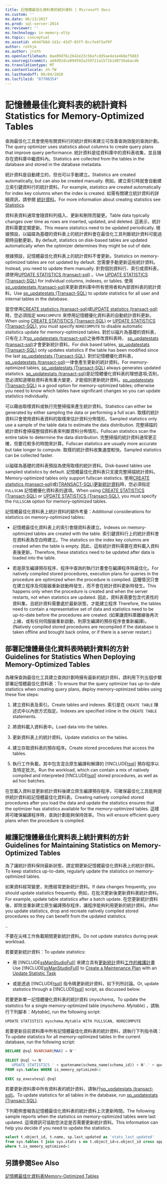 ```yaml
---
title: 記憶體最佳化資料表的統計資料 | Microsoft Docs
ms.custom: ''
ms.date: 06/13/2017
ms.prod: sql-server-2014
ms.reviewer: ''
ms.technology: in-memory-oltp
ms.topic: conceptual
ms.assetid: e644766d-1d1c-43d7-83ff-8ccfe4f3af9f
author: rothja
ms.author: jroth
ms.openlocfilehash: 0ae09d76c2642e23c56afcdd5ae4e1e468ef5883
ms.sourcegitcommit: ad4d92dce894592a259721a1571b1d8736abacdb
ms.translationtype: MT
ms.contentlocale: zh-TW
ms.lasthandoff: 08/04/2020
ms.locfileid: "87708354"
---
```

# <a name="statistics-for-memory-optimized-tables"></a><span data-ttu-id="32ef4-102">記憶體最佳化資料表的統計資料</span><span class="sxs-lookup"><span data-stu-id="32ef4-102">Statistics for Memory-Optimized Tables</span></span>
  <span data-ttu-id="32ef4-103">查詢最佳化工具會使用有關資料行的統計資料來建立可改善查詢效能的查詢計劃。</span><span class="sxs-lookup"><span data-stu-id="32ef4-103">The query optimizer uses statistics about columns to create query plans that improve query performance.</span></span> <span data-ttu-id="32ef4-104">統計資料是從資料庫中的資料表收集，並且儲存在資料庫中繼資料內。</span><span class="sxs-lookup"><span data-stu-id="32ef4-104">Statistics are collected from the tables in the database and stored in the database metadata.</span></span>  
  
 <span data-ttu-id="32ef4-105">統計資料是自動建立的，但也可以手動建立。</span><span class="sxs-lookup"><span data-stu-id="32ef4-105">Statistics are created automatically, but can also be created manually.</span></span> <span data-ttu-id="32ef4-106">例如，建立索引時就會自動建立索引鍵資料行的統計資料。</span><span class="sxs-lookup"><span data-stu-id="32ef4-106">For example, statistics are created automatically for index key columns when the index is created.</span></span> <span data-ttu-id="32ef4-107">如需有關建立統計資料的詳細資訊，請參閱 [統計資料](../statistics/statistics.md)。</span><span class="sxs-lookup"><span data-stu-id="32ef4-107">For more information about creating statistics see [Statistics](../statistics/statistics.md).</span></span>  
  
 <span data-ttu-id="32ef4-108">資料表資料通常會隨資料列插入、更新和刪除而變更。</span><span class="sxs-lookup"><span data-stu-id="32ef4-108">Table data typically changes over time as rows are inserted, updated, and deleted.</span></span> <span data-ttu-id="32ef4-109">這表示，統計資料需要定期更新。</span><span class="sxs-lookup"><span data-stu-id="32ef4-109">This means statistics need to be updated periodically.</span></span> <span data-ttu-id="32ef4-110">根據預設，以磁碟為基礎的資料表上的統計資料會在最佳化工具判斷統計資料可能過期時自動更新。</span><span class="sxs-lookup"><span data-stu-id="32ef4-110">By default, statistics on disk-based tables are updated automatically when the optimizer determines they might be out of date.</span></span>  
  
 <span data-ttu-id="32ef4-111">根據預設，記憶體最佳化資料表上的統計資料不會更新。</span><span class="sxs-lookup"><span data-stu-id="32ef4-111">Statistics on memory-optimized tables are not updated by default.</span></span> <span data-ttu-id="32ef4-112">您需要手動更新這些統計資料。</span><span class="sxs-lookup"><span data-stu-id="32ef4-112">Instead, you need to update them manually.</span></span> <span data-ttu-id="32ef4-113">針對個別資料行、索引或資料表，請使用[UPDATE STATISTICS &#40;transact-sql&#41;](/sql/t-sql/statements/update-statistics-transact-sql) 。</span><span class="sxs-lookup"><span data-stu-id="32ef4-113">Use [UPDATE STATISTICS &#40;Transact-SQL&#41;](/sql/t-sql/statements/update-statistics-transact-sql) for individual columns, indexes, or tables.</span></span> <span data-ttu-id="32ef4-114">使用[sp_updatestats &#40;transact-sql&#41;](/sql/relational-databases/system-stored-procedures/sp-updatestats-transact-sql)來更新資料庫中所有使用者和內部資料表的統計資料。</span><span class="sxs-lookup"><span data-stu-id="32ef4-114">Use [sp_updatestats &#40;Transact-SQL&#41;](/sql/relational-databases/system-stored-procedures/sp-updatestats-transact-sql) to update statistics for all user and internal tables in the database.</span></span>  
  
 <span data-ttu-id="32ef4-115">當您使用[CREATE statistics &#40;transact-sql&#41;](/sql/t-sql/statements/create-statistics-transact-sql)或[UPDATE statistics &#40;transact-sql&#41;](/sql/t-sql/statements/update-statistics-transact-sql)時，您必須指定 `NORECOMPUTE` 來停用記憶體優化資料表的自動統計資料更新。</span><span class="sxs-lookup"><span data-stu-id="32ef4-115">When using [CREATE STATISTICS &#40;Transact-SQL&#41;](/sql/t-sql/statements/create-statistics-transact-sql) or [UPDATE STATISTICS &#40;Transact-SQL&#41;](/sql/t-sql/statements/update-statistics-transact-sql), you must specify `NORECOMPUTE` to disable automatic statistics update for memory-optimized tables.</span></span> <span data-ttu-id="32ef4-116">對於以磁片為基礎的資料表，只有在上次[sp_updatestats &#40;transact-sql&#41;](/sql/relational-databases/system-stored-procedures/sp-updatestats-transact-sql)之後修改資料表時， [sp_updatestats &#40;transact-sql&#41;](/sql/relational-databases/system-stored-procedures/sp-updatestats-transact-sql)才會更新統計資料。</span><span class="sxs-lookup"><span data-stu-id="32ef4-116">For disk based tables, [sp_updatestats &#40;Transact-SQL&#41;](/sql/relational-databases/system-stored-procedures/sp-updatestats-transact-sql) only updates statistics if the table has been modified since the last [sp_updatestats &#40;Transact-SQL&#41;](/sql/relational-databases/system-stored-procedures/sp-updatestats-transact-sql).</span></span> <span data-ttu-id="32ef4-117">對於記憶體優化資料表， [sp_updatestats &#40;transact-sql&#41;](/sql/relational-databases/system-stored-procedures/sp-updatestats-transact-sql)一律會產生更新的統計資料。</span><span class="sxs-lookup"><span data-stu-id="32ef4-117">For memory-optimized tables, [sp_updatestats &#40;Transact-SQL&#41;](/sql/relational-databases/system-stored-procedures/sp-updatestats-transact-sql) always generates updated statistics.</span></span> <span data-ttu-id="32ef4-118">[sp_updatestats &#40;transact-sql&#41;](/sql/relational-databases/system-stored-procedures/sp-updatestats-transact-sql)是記憶體優化資料表的理想選項;否則，您必須知道哪些資料表有重大變更，才能個別更新統計資料。</span><span class="sxs-lookup"><span data-stu-id="32ef4-118">[sp_updatestats &#40;Transact-SQL&#41;](/sql/relational-databases/system-stored-procedures/sp-updatestats-transact-sql) is a good option for memory-optimized tables; otherwise you need to know which tables have significant changes so you can update statistics individually.</span></span>  
  
 <span data-ttu-id="32ef4-119">可以藉由取樣資料或執行完整掃描來產生統計資料。</span><span class="sxs-lookup"><span data-stu-id="32ef4-119">Statistics can either be generated by either sampling the data or performing a full scan.</span></span> <span data-ttu-id="32ef4-120">取樣的統計資料只會使用資料表資料的取樣來估計資料分佈情形。</span><span class="sxs-lookup"><span data-stu-id="32ef4-120">Sampled statistics only use a sample of the table data to estimate the data distribution.</span></span> <span data-ttu-id="32ef4-121">完整掃描的統計資料會掃描整個資料表來判斷資料分佈情形。</span><span class="sxs-lookup"><span data-stu-id="32ef4-121">Fullscan statistics scan the entire table to determine the data distribution.</span></span> <span data-ttu-id="32ef4-122">完整掃描的統計資料通常更正確，但要花較多的時間來計算。</span><span class="sxs-lookup"><span data-stu-id="32ef4-122">Fullscan statistics are usually more accurate but take longer to compute.</span></span> <span data-ttu-id="32ef4-123">取樣的統計資料收集速度較快。</span><span class="sxs-lookup"><span data-stu-id="32ef4-123">Sampled statistics can be collected faster.</span></span>  
  
 <span data-ttu-id="32ef4-124">以磁碟為基礎的資料表預設為使用取樣的統計資料。</span><span class="sxs-lookup"><span data-stu-id="32ef4-124">Disk-based tables use sampled statistics by default.</span></span> <span data-ttu-id="32ef4-125">記憶體最佳化資料表只支援完整掃描統計資料。</span><span class="sxs-lookup"><span data-stu-id="32ef4-125">Memory-optimized tables only support fullscan statistics.</span></span> <span data-ttu-id="32ef4-126">使用[CREATE statistics &#40;transact-sql&#41;](/sql/t-sql/statements/create-statistics-transact-sql)或[&#40;TRANSACT-SQL&#41;更新統計資料](/sql/t-sql/statements/update-statistics-transact-sql)時，您必須指定 `FULLSCAN` 記憶體優化資料表的選項。</span><span class="sxs-lookup"><span data-stu-id="32ef4-126">When using [CREATE STATISTICS &#40;Transact-SQL&#41;](/sql/t-sql/statements/create-statistics-transact-sql) or [UPDATE STATISTICS &#40;Transact-SQL&#41;](/sql/t-sql/statements/update-statistics-transact-sql), you must specify the `FULLSCAN` option for memory-optimized tables.</span></span>  
  
 <span data-ttu-id="32ef4-127">記憶體最佳化資料表上統計資料的額外考量：</span><span class="sxs-lookup"><span data-stu-id="32ef4-127">Additional considerations for statistics on memory-optimized tables:</span></span>  
  
-   <span data-ttu-id="32ef4-128">記憶體最佳化資料表上的索引會隨資料表建立。</span><span class="sxs-lookup"><span data-stu-id="32ef4-128">Indexes on memory-optimized tables are created with the table.</span></span> <span data-ttu-id="32ef4-129">索引鍵資料行上的統計資料會在資料表為空白時建立。</span><span class="sxs-lookup"><span data-stu-id="32ef4-129">The statistics on the index key columns are created when the table is empty.</span></span> <span data-ttu-id="32ef4-130">因此，這些統計資料需要在資料載入資料表後更新。</span><span class="sxs-lookup"><span data-stu-id="32ef4-130">Therefore, these statistics need to be updated after data is loaded into the table.</span></span>  
  
-   <span data-ttu-id="32ef4-131">若是原生編譯預存程序，程序中查詢的執行計畫會在編譯程序時最佳化。</span><span class="sxs-lookup"><span data-stu-id="32ef4-131">For natively compiled stored procedures, execution plans for queries in the procedure are optimized when the procedure is compiled.</span></span> <span data-ttu-id="32ef4-132">這種情況只會在建立程序及伺服器重新啟動時發生，而不會在統計資料更新時發生。</span><span class="sxs-lookup"><span data-stu-id="32ef4-132">This happens only when the procedure is created and when the server restarts, not when statistics are updated.</span></span> <span data-ttu-id="32ef4-133">因此，資料表需要包含代表性的資料集，且統計資料需要處於最新狀態，才能建立程序 </span><span class="sxs-lookup"><span data-stu-id="32ef4-133">Therefore, the tables need to contain a representative set of data and statistics need to be up-to-date before the procedures are created.</span></span> <span data-ttu-id="32ef4-134">(如果讓資料庫離線後再次上線，或有任何伺服器重新啟動，則原生編譯的預存程序會重新編譯)。</span><span class="sxs-lookup"><span data-stu-id="32ef4-134">(Natively compiled stored procedures are recompiled if the database is taken offline and brought back online, or if there is a server restart.)</span></span>  
  
## <a name="guidelines-for-statistics-when-deploying-memory-optimized-tables"></a><span data-ttu-id="32ef4-135">部署記憶體最佳化資料表時統計資料的方針</span><span class="sxs-lookup"><span data-stu-id="32ef4-135">Guidelines for Statistics When Deploying Memory-Optimized Tables</span></span>  
 <span data-ttu-id="32ef4-136">為確保查詢最佳化工具建立查詢計劃時擁有最新的統計資料，請利用下列五個步驟部署記憶體最佳化資料表：</span><span class="sxs-lookup"><span data-stu-id="32ef4-136">To ensure that the query optimizer has up-to-date statistics when creating query plans, deploy memory-optimized tables using these five steps:</span></span>  
  
1.  <span data-ttu-id="32ef4-137">建立資料表及索引。</span><span class="sxs-lookup"><span data-stu-id="32ef4-137">Create tables and indexes.</span></span> <span data-ttu-id="32ef4-138">索引是在 `CREATE TABLE` 陳述式中以內嵌方式指定。</span><span class="sxs-lookup"><span data-stu-id="32ef4-138">Indexes are specified inline in the `CREATE TABLE` statements.</span></span>  
  
2.  <span data-ttu-id="32ef4-139">將資料載入資料表中。</span><span class="sxs-lookup"><span data-stu-id="32ef4-139">Load data into the tables.</span></span>  
  
3.  <span data-ttu-id="32ef4-140">更新資料表上的統計資料。</span><span class="sxs-lookup"><span data-stu-id="32ef4-140">Update statistics on the tables.</span></span>  
  
4.  <span data-ttu-id="32ef4-141">建立存取資料表的預存程序。</span><span class="sxs-lookup"><span data-stu-id="32ef4-141">Create stored procedures that access the tables.</span></span>  
  
5.  <span data-ttu-id="32ef4-142">執行工作負載，其中包含混合原生編譯和解譯的 [!INCLUDE[tsql](../../../includes/tsql-md.md)] 預存程序以及特定批次。</span><span class="sxs-lookup"><span data-stu-id="32ef4-142">Run the workload, which can contain a mix of natively compiled and interpreted [!INCLUDE[tsql](../../../includes/tsql-md.md)] stored procedures, as well as ad hoc batches.</span></span>  
  
 <span data-ttu-id="32ef4-143">在您載入資料並更新統計資料後建立原生編譯預存程序，可確保最佳化工具能夠提供統計資料給記憶體最佳化資料表。</span><span class="sxs-lookup"><span data-stu-id="32ef4-143">Creating natively compiled stored procedures after you load the data and update the statistics ensures that the optimizer has statistics available for the memory-optimized tables.</span></span> <span data-ttu-id="32ef4-144">這樣將可確保編譯程序時，查詢計劃能夠保持效率。</span><span class="sxs-lookup"><span data-stu-id="32ef4-144">This will ensure efficient query plans when the procedure is compiled.</span></span>  
  
## <a name="guidelines-for-maintaining-statistics-on-memory-optimized-tables"></a><span data-ttu-id="32ef4-145">維護記憶體最佳化資料表上統計資料的方針</span><span class="sxs-lookup"><span data-stu-id="32ef4-145">Guidelines for Maintaining Statistics on Memory-Optimized Tables</span></span>  
 <span data-ttu-id="32ef4-146">為了讓統計資料保持最新狀態，請定期更新記憶體最佳化資料表上的統計資料。</span><span class="sxs-lookup"><span data-stu-id="32ef4-146">To keep statistics up-to-date, regularly update the statistics on memory-optimized tables.</span></span>  
  
 <span data-ttu-id="32ef4-147">如果資料經常變更，則應經常更新統計資料。</span><span class="sxs-lookup"><span data-stu-id="32ef4-147">If data changes frequently, you should update statistics frequently.</span></span> <span data-ttu-id="32ef4-148">例如，在批次更新後更新資料表統計資料。</span><span class="sxs-lookup"><span data-stu-id="32ef4-148">For example, update table statistics after a batch update.</span></span> <span data-ttu-id="32ef4-149">在您更新統計資料後，卸除並重新建立原生編譯預存程序，讓程序能夠利用更新的統計資料。</span><span class="sxs-lookup"><span data-stu-id="32ef4-149">After you update statistics, drop and recreate natively compiled stored procedures so they can benefit from the updated statistics.</span></span>  
  
 <span data-ttu-id="32ef4-150">.</span><span class="sxs-lookup"><span data-stu-id="32ef4-150">.</span></span>  
  
 <span data-ttu-id="32ef4-151">不要在尖峰工作負載期間更新統計資料。</span><span class="sxs-lookup"><span data-stu-id="32ef4-151">Do not update statistics during peak workload.</span></span>  
  
 <span data-ttu-id="32ef4-152">若要更新統計資料：</span><span class="sxs-lookup"><span data-stu-id="32ef4-152">To update statistics:</span></span>  
  
-   <span data-ttu-id="32ef4-153">用 [!INCLUDE[ssManStudioFull](../../includes/ssmanstudiofull-md.md)] 來建立具有[更新統計](../maintenance-plans/update-statistics-task-maintenance-plan.md)資料[工作的維護計畫](../maintenance-plans/create-a-maintenance-plan.md)</span><span class="sxs-lookup"><span data-stu-id="32ef4-153">Use [!INCLUDE[ssManStudioFull](../../includes/ssmanstudiofull-md.md)] to [Create a Maintenance Plan](../maintenance-plans/create-a-maintenance-plan.md) with an [Update Statistic Task](../maintenance-plans/update-statistics-task-maintenance-plan.md)</span></span>  
  
-   <span data-ttu-id="32ef4-154">或是透過 [!INCLUDE[tsql](../../../includes/tsql-md.md)] 指令碼更新統計資料，如下列所討論。</span><span class="sxs-lookup"><span data-stu-id="32ef4-154">Or, update statistics through a [!INCLUDE[tsql](../../../includes/tsql-md.md)] script, as discussed below.</span></span>  
  
 <span data-ttu-id="32ef4-155">若要更新單一記憶體優化資料表的統計資料 (*myschema*。</span><span class="sxs-lookup"><span data-stu-id="32ef4-155">To update the statistics for a single memory-optimized table (*myschema*.</span></span> <span data-ttu-id="32ef4-156">*Mytable*) ，請執行下列腳本：</span><span class="sxs-lookup"><span data-stu-id="32ef4-156">*Mytable*), run the following script:</span></span>  
  
```  
UPDATE STATISTICS myschema.Mytable WITH FULLSCAN, NORECOMPUTE  
```  
  
 <span data-ttu-id="32ef4-157">若要更新目前資料庫中所有記憶體最佳化資料表的統計資料，請執行下列指令碼：</span><span class="sxs-lookup"><span data-stu-id="32ef4-157">To update statistics for all memory-optimized tables in the current database, run the following script:</span></span>  
  
```sql  
DECLARE @sql NVARCHAR(MAX) = N''  
  
SELECT @sql += N'  
   UPDATE STATISTICS ' + quotename(schema_name(schema_id)) + N'.' + quotename(name) + N' WITH FULLSCAN, NORECOMPUTE'  
FROM sys.tables WHERE is_memory_optimized=1  
  
EXEC sp_executesql @sql  
```  
  
 <span data-ttu-id="32ef4-158">若要更新資料庫中所有資料表的統計資料，請執行[sp_updatestats &#40;transact-sql&#41;](/sql/relational-databases/system-stored-procedures/sp-updatestats-transact-sql)。</span><span class="sxs-lookup"><span data-stu-id="32ef4-158">To update statistics for all tables in the database, run [sp_updatestats &#40;Transact-SQL&#41;](/sql/relational-databases/system-stored-procedures/sp-updatestats-transact-sql).</span></span>  
  
 <span data-ttu-id="32ef4-159">下列範例會報告記憶體最佳化資料表的統計資料上次更新時間。</span><span class="sxs-lookup"><span data-stu-id="32ef4-159">The following sample reports when the statistics on memory-optimized tables were last updated.</span></span> <span data-ttu-id="32ef4-160">這項資訊可協助您決定是否需要更新統計資料。</span><span class="sxs-lookup"><span data-stu-id="32ef4-160">This information can help you decide if you need to update the statistics.</span></span>  
  
```sql  
select t.object_id, t.name, sp.last_updated as 'stats_last_updated'  
from sys.tables t join sys.stats s on t.object_id=s.object_id cross apply sys.dm_db_stats_properties(t.object_id, s.stats_id) sp  
where t.is_memory_optimized=1  
```  
  
## <a name="see-also"></a><span data-ttu-id="32ef4-161">另請參閱</span><span class="sxs-lookup"><span data-stu-id="32ef4-161">See Also</span></span>  
 [<span data-ttu-id="32ef4-162">記憶體最佳化資料表</span><span class="sxs-lookup"><span data-stu-id="32ef4-162">Memory-Optimized Tables</span></span>](memory-optimized-tables.md)  
  
  
